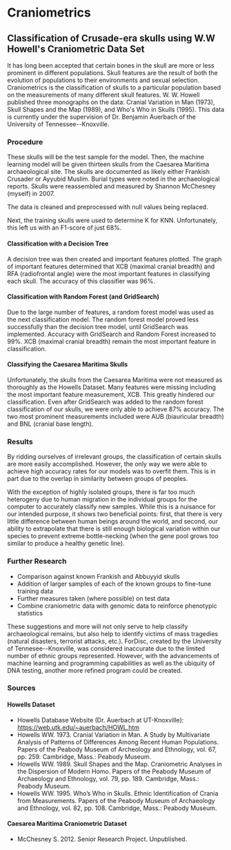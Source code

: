 # Craniometrics

## Classification of Crusade-era skulls using W.W Howell's Craniometric Data Set


It has long been accepted that certain bones in the skull are more or less prominent in different populations. Skull features are the result of both the evolution of populations to their environments and sexual selection. Craniometrics is the classification of skulls to a particular population based on the measurements of many different skull features.
W. W. Howell published three monographs on the data: Cranial Variation in Man (1973), Skull Shapes and the Map (1989), and Who's Who in Skulls (1995). This data is currently under the supervision of Dr. Benjamin Auerbach of the University of Tennessee--Knoxville.

### Procedure
These skulls will be the test sample for the model. Then, the machine learning model will be given thirteen skulls from the Caesarea Maritima archaeological site. The skulls are documented as likely either Frankish Crusader or Ayyubid Muslim. Burial types were noted in the archaeological reports. Skulls were reassembled and measured by Shannon McChesney (myself) in 2007.

The data is cleaned and preprocessed with null values being replaced.

Next, the training skulls were used to determine K for KNN. Unfortunately, this left us with an F1-score of just 68%. 

#### Classification with a Decision Tree
A decision tree was then created and important features plotted. The graph of important features determined that XCB (maximal cranial breadth) and RFA (radiofrontal angle) were the most important features in classifying each skull. The accuracy of this classifier was 96%.

#### Classification with Random Forest (and GridSearch)
Due to the large number of features, a random forest model was used as the next classification model. The random forest model proved less successfully than the decision tree model, until GridSearch was implemented. Accuracy with GridSearch and Random Forest increased to 99%. XCB (maximal cranial breadth) remain the most important feature in classification.

#### Classifying the Caesarea Maritima Skulls
Unfortunately, the skulls from the Caesarea Maritima were not measured as thoroughly as the Howells Dataset. Many features were  missing including the most important feature measurement, XCB. This greatly hindered our classification. Even after GridSearch was added to the random forest classification of our skulls, we were only able to achieve 87% accuracy. The two most prominent measurements included were AUB (biauricular breadth) and BNL (cranial base length).

### Results
By ridding ourselves of irrelevant groups, the classification of certain skulls are more easily accomplished. However, the only way we were able to achieve high accuracy rates for our models was to overfit them. This is in part due to the overlap in similarity between groups of peoples.

With the exception of highly isolated groups, there is far too much heterogeny due to human migration in the individual groups for the computer to accurately classify new samples. While this is a nuisance for our intended purpose, it shows two beneficial points: first, that there is very little difference between human beings around the world, and second, our ability to extrapolate that there is still enough biological variation within our species to prevent extreme bottle-necking (when the gene pool grows too similar to produce a healthy genetic line).

### Further Research
- Comparison against known Frankish and Abbuyyid skulls
- Addition of larger samples of each of the known groups to fine-tune training data
- Further measures taken (where possible) on test data
- Combine craniometric data with genomic data to reinforce phenotypic statistics

These suggestions and more will not only serve to help classify archaeological remains, but also help to identify victims of mass tragedies (natural disasters, terrorist attacks, etc.). ForDisc, created by the University of Tennesee--Knoxville, was considered inaccurate due to the limited number of ethnic groups represented. However, with the advancements of machine learning and programming capabilities as well as the ubiquity of DNA testing, another more refined program could be created.

### Sources
#### Howells Dataset
- Howells Database Website (Dr. Auerbach at UT-Knoxville): https://web.utk.edu/~auerbach/HOWL.htm
- Howells WW. 1973. Cranial Variation in Man. A Study by Multivariate Analysis of Patterns of Differences Among Recent Human Populations. Papers of the Peabody Museum of Archeology and Ethnology, vol. 67, pp. 259. Cambridge, Mass.: Peabody Museum.
- Howells WW. 1989. Skull Shapes and the Map. Craniometric Analyses in the Dispersion of Modern Homo. Papers of the Peabody Museum of Archaeology and Ethnology, vol. 79, pp. 189. Cambridge, Mass.: Peabody Museum.
- Howells WW. 1995. Who’s Who in Skulls. Ethnic Identification of Crania from Measurements. Papers of the Peabody Museum of Archaeology and Ethnology, vol. 82, pp. 108. Cambridge, Mass.: Peabody Museum.

#### Caesarea Maritima Craniometric Dataset
- McChesney S. 2012. Senior Research Project. Unpublished.